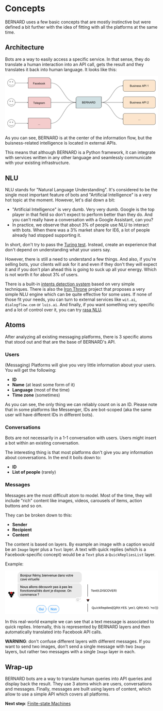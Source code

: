 Concepts
========

BERNARD uses a few basic concepts that are mostly instinctive but were
defined a bit further with the idea of fitting with all the platforms
at the same time.

## Architecture

Bots are a way to easily access a specific service. In that sense, they
do translate a human interaction into an API call, gets the result and
they translates it back into human language. It looks like this:

![architecture](../img/architecture.svg)

As you can see, BERNARD is at the center of the information flow, but
the buisness-related intelligence is located in external APIs.

This means that although BERNARD is a Python framework, it can integrate
with services written in any other language and seamlessly communicate
with your existing infrastructure.

## NLU

NLU stands for "Natural Language Understanding". It's considered to be
the single most important feature of bots and "Artificial Intelligence"
is a very hot topic at the moment. However, let's dial down a bit:

- "Artificial Intelligence" is very dumb. Very very dumb. Google is the
  top player in that field so don't expect to perform better than they
  do. And you can't really have a conversation with a Google Assistant,
  can you?
- In practice, we observe that about 3% of people use NLU to interact
  with bots. When there was a 3% market share for IE6, a lot of people
  already had stopped supporting it.

In short, don't try to pass the
[Turing test](https://en.wikipedia.org/wiki/Turing_test). Instead,
create an experience that don't depend on understanding what your users
say.

However, there is still a need to understand a few things. And also,
if you're selling bots, your clients will ask for it and even if they
don't they will expect it and if you don't plan ahead this is going to
suck up all your energy. Which is not worth it for about 3% of users.

There is a built-in [intents detection system](./nlu.md) based on very
simple techniques. There is also the
[Iron Throne](https://github.com/BernardFW/iron-throne) project that
proposes a very simple NLU engine which can be quite effective for
some uses. If none of those fit your needs, you can turn to external
services like `wit.ai`, `dialogflow.com` or `luis.ai`. And finally, if
you want something very specific and a lot of control over it, you can
try [rasa NLU](https://nlu.rasa.com/).

## Atoms

After analyzing all existing messaging platforms, there is 3 specific
atoms that stood out and that are the base of BERNARD's API.

### Users

(Messaging) Platforms will give you very little information about your
users. You will get the following:

- **ID**
- **Name** (at least some form of it)
- **Language** (most of the time)
- **Time zone** (sometimes)

As you can see, the only thing we can reliably count on is an ID. Please
note that in some platforms like Messenger, IDs are bot-scoped (aka the
same user will have different IDs in different bots).

### Conversations

Bots are not necessarily in a 1-1 conversation with users. Users might
insert a bot within an existing conversation.

The interesting thing is that most platforms don't give you any
information about conversations. In the end it boils down to:

- **ID**
- **List of people** (rarely)

### Messages

Messages are the most difficult atom to model. Most of the time, they
will include "rich" content like images, videos, carousels of items,
action buttons and so on.

They can be broken down to this:

- **Sender**
- **Recipient**
- **Content**

The content is based on layers. By example an image with a caption
would be an `Image` layer plus a `Text` layer. A text with quick replies
(which is a Facebook-specific concept) would be a `Text` plus a
`QuickRepliesList` layer.

Example:

![layers](../img/layers.png)

In this real-world example we can see that a text message is associated
to quick replies. Internally, this is represented by BERNARD layers and
then automatically translated into Facebook API calls.

**WARNING**: don't confuse different layers with different messages. If
you want to send two images, don't send a single message with two
`Image` layers, but rather two messages with a single `Image` layer in
each.

## Wrap-up

BERNARD bots are a way to translate human queries into API queries and
display back the result. They use 3 atoms which are users, conversations
and messages. Finally, messages are built using layers of content, which
allow to use a simple API which covers all platforms.

**Next step**: [Finite-state Machines](./fsm.md)
